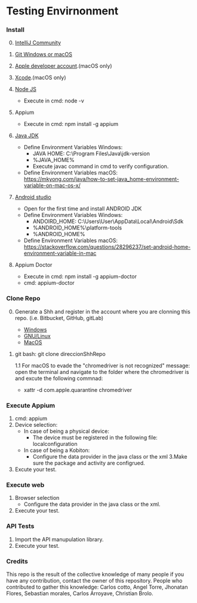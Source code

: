 # Testing Envirnonment

### Install
0. [IntelliJ Community](https://www.jetbrains.com/es-es/idea/download/#section=windows)
1. [Git Windows or macOS](https://git-scm.com/downloads)
2. [Apple developer account](https://developer.apple.com).(macOS only)
3. [Xcode](https://developer.apple.com/xcode/).(macOS only)
4. [Node JS](https://nodejs.org/es/download/)
    * Execute in cmd: node -v
5. Appium
    * Execute in cmd: npm install -g appium
6. [Java JDK](https://www.oracle.com/java/technologies/javase-downloads.html)
    * Define Environment Variables Windows:
        * JAVA HOME: C:\Program Files\Java\jdk-version
        * %JAVA_HOME%
        * Execute javac command in cmd to verify configuration.
    * Define Environment Variables macOS: https://mkyong.com/java/how-to-set-java_home-environment-variable-on-mac-os-x/
      
7. [Android studio](https://developer.android.com/studio/index.html)
    * Open for the first time and install ANDROID JDK
    * Define Environment Variables Windows: 
        * ANDOIRD_HOME: C:\Users\User\AppData\Local\Android\Sdk        
        * %ANDROID_HOME%\platform-tools
        * %ANDROID_HOME%
    * Define Environment Variables macOS: https://stackoverflow.com/questions/28296237/set-android-home-environment-variable-in-mac
8. Appium Doctor
    * Execute in cmd: npm install -g appium-doctor
    * cmd: appium-doctor
   
### Clone Repo
0. Generate a Shh and register in the account where you are clonning this repo. (i.e. Bitbucket, GitHub, gitLab)
   * [Windows](https://help.github.com/articles/generating-a-new-ssh-key-and-adding-it-to-the-ssh-agent/#platform-windows)
   * [GNU/Linux](https://help.github.com/articles/generating-a-new-ssh-key-and-adding-it-to-the-ssh-agent/#platform-linux)
   * [MacOS](https://help.github.com/articles/generating-a-new-ssh-key-and-adding-it-to-the-ssh-agent/#platform-mac)

1. git bash: git clone direccionShhRepo

   1.1 For macOS to evade the "chromedriver is not recognized" message:
open the terminal and navigate to the folder where the chromedriver is and excute the following commnad:
    * xattr -d com.apple.quarantine chromedriver

### Execute Appium
1. cmd: appium
2. Device selection:
   * In case of being a physical device:
      * The device must be registered in the following file: localconfiguration 
   * In case of being a Kobiton:
      * Configure the data provider in the java class or the xml
3.Make sure the package and activity are configrued.
4. Excute your test.

### Execute web
1. Browser selection
   * Configure the data provider in the java class or the xml.
2. Execute your test.

### API Tests
1. Import the API manupulation library.
2. Execute your test.

### Credits
This repo is the result of the collective knowledge of many people if you have any contribution, contact the owner of this repository.
People who contributed to gather this knowledge:
Carlos cotto, Angel Torre, Jhonatan Flores, Sebastian morales, Carlos Arroyave, Christian Brolo.
